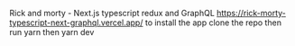 Rick and morty - Next.js typescript redux and GraphQL
https://rick-morty-typescript-next-graphql.vercel.app/
to install the app clone the repo then run yarn then yarn dev
